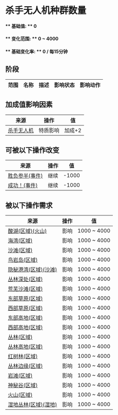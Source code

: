 # 杀手无人机种群数量  
#### ** 基础值: ** 0   
#### ** 变化范围: ** 0 ~ 4000  
#### ** 基础变化率: ** 0 / 每15分钟  
## 阶段  
范围  |  名称  |  描述  |  影响状态  |  影响动作  
----  |  ----  |  ----  |  ----  |  ----  
## 加成值影响因素  
来源  |  操作  |  值  
----  |  ----  |  ----  
[杀手无人机](Pk_1_KillerDrones.md)  |  特质影响  |  加成+2  
## 可被以下操作改变  
来源  |  操作  |  值  
----  |  ----  |  ----  
[胜负参半(事件)](Event_DroneFightMixedSuccess.md)  |  继续  |  -1000  
[成功！(事件)](Event_DroneFightSuccess.md)  |  继续  |  -1000  
## 被以下操作需求  
来源  |  操作  |  值  
----  |  ----  |  ----  
[酸湖(区域)(火山)](AcidLake.md)  |  影响  |  1000 ~ 4000  
[海湾(区域)](Bay.md)  |  影响  |  1000 ~ 4000  
[沙滩(区域)](Beach.md)  |  影响  |  1000 ~ 4000  
[鸟岩岛(区域)](BirdRock.md)  |  影响  |  1000 ~ 4000  
[隐秘港湾(区域)(沙滩)](Cove.md)  |  影响  |  1000 ~ 4000  
[丛林深处(区域)](DeepJungle.md)  |  影响  |  1000 ~ 4000  
[荒芜沙滩(区域)](DesolateBeach.md)  |  影响  |  1000 ~ 4000  
[东部草原(区域)](GrasslandsE.md)  |  影响  |  1000 ~ 4000  
[西部草原(区域)](GrasslandsW.md)  |  影响  |  1000 ~ 4000  
[东部高地(区域)](HighlandsEastern.md)  |  影响  |  1000 ~ 4000  
[西部高地(区域)](HighlandsWestern.md)  |  影响  |  1000 ~ 4000  
[丛林(区域)](Jungle.md)  |  影响  |  1000 ~ 4000  
[丛林高地(区域)](JungleHighlands.md)  |  影响  |  1000 ~ 4000  
[红树林(区域)](Mangroves.md)  |  影响  |  1000 ~ 4000  
[丛林边缘(区域)](Outskirts.md)  |  影响  |  1000 ~ 4000  
[岩滩(区域)](Rocks.md)  |  影响  |  1000 ~ 4000  
[神秘谷(区域)](SecretValley.md)  |  影响  |  1000 ~ 4000  
[火山(区域)](Volcano.md)  |  影响  |  1000 ~ 4000  
[湿地丛林(区域)(湿地)](Wetlands.md)  |  影响  |  1000 ~ 4000  


<script>document.title="杀手无人机种群数量 - 卡牌生存百科 Card Survival Wiki";</script>